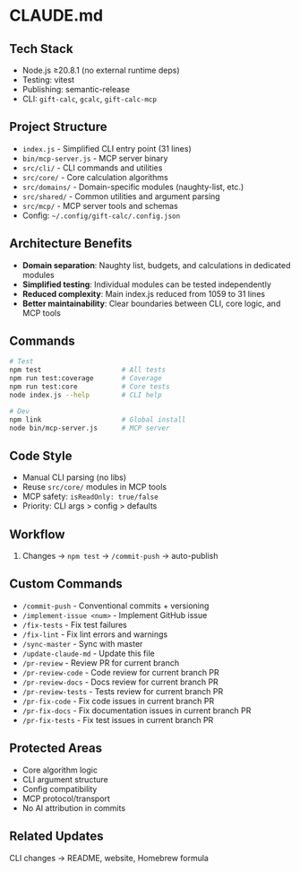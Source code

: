 # CLAUDE.md

## Tech Stack
- Node.js ≥20.8.1 (no external runtime deps)
- Testing: vitest
- Publishing: semantic-release  
- CLI: `gift-calc`, `gcalc`, `gift-calc-mcp`

## Project Structure
- `index.js` - Simplified CLI entry point (31 lines)
- `bin/mcp-server.js` - MCP server binary
- `src/cli/` - CLI commands and utilities
- `src/core/` - Core calculation algorithms
- `src/domains/` - Domain-specific modules (naughty-list, etc.)
- `src/shared/` - Common utilities and argument parsing
- `src/mcp/` - MCP server tools and schemas
- Config: `~/.config/gift-calc/.config.json`

## Architecture Benefits
- **Domain separation**: Naughty list, budgets, and calculations in dedicated modules
- **Simplified testing**: Individual modules can be tested independently
- **Reduced complexity**: Main index.js reduced from 1059 to 31 lines
- **Better maintainability**: Clear boundaries between CLI, core logic, and MCP tools

## Commands
```bash
# Test
npm test                    # All tests
npm run test:coverage       # Coverage
npm run test:core           # Core tests
node index.js --help        # CLI help

# Dev
npm link                    # Global install
node bin/mcp-server.js      # MCP server
```

## Code Style
- Manual CLI parsing (no libs)
- Reuse `src/core/` modules in MCP tools
- MCP safety: `isReadOnly: true/false`
- Priority: CLI args > config > defaults

## Workflow
1. Changes → `npm test` → `/commit-push` → auto-publish

## Custom Commands
- `/commit-push` - Conventional commits + versioning
- `/implement-issue <num>` - Implement GitHub issue
- `/fix-tests` - Fix test failures
- `/fix-lint` - Fix lint errors and warnings
- `/sync-master` - Sync with master
- `/update-claude-md` - Update this file
- `/pr-review` - Review PR for current branch
- `/pr-review-code` - Code review for current branch PR
- `/pr-review-docs` - Docs review for current branch PR
- `/pr-review-tests` - Tests review for current branch PR
- `/pr-fix-code` - Fix code issues in current branch PR
- `/pr-fix-docs` - Fix documentation issues in current branch PR
- `/pr-fix-tests` - Fix test issues in current branch PR

## Protected Areas
- Core algorithm logic
- CLI argument structure  
- Config compatibility
- MCP protocol/transport
- No AI attribution in commits

## Related Updates
CLI changes → README, website, Homebrew formula